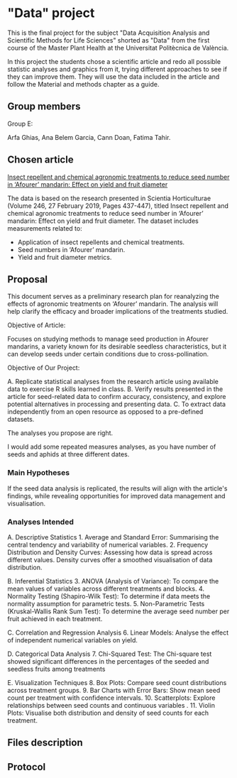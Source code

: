 # "Data" project

This is the final project for the subject "Data Acquisition Analysis and Scientific Methods for Life Sciences" shorted as "Data" from the first course of the Master Plant Health at the Universitat Politècnica de València.

In this project the students chose a scientific article and redo all possible statistic analyses and graphics from it, trying different approaches to see if they can improve them. They will use the data included in the article and follow the Material and methods chapter as a guide.

## Group members

Group E: 

Arfa Ghias, Ana Belem Garcia, Cann Doan, Fatima Tahir.

## Chosen article

[Insect repellent and chemical agronomic treatments to reduce seed number in ‘Afourer’ mandarin: Effect on yield and fruit diameter](https://www.sciencedirect.com/science/article/pii/S0304423818308069)

The data is based on the research presented in Scientia Horticulturae (Volume 246, 27 February 2019, Pages 437-447), titled Insect repellent and chemical agronomic treatments to reduce seed number in ‘Afourer’ mandarin: Effect on yield and fruit diameter. The dataset includes measurements related to:
- Application of insect repellents and chemical treatments.
- Seed numbers in ‘Afourer’ mandarin.
- Yield and fruit diameter metrics.

## Proposal

This document serves as a preliminary research plan for reanalyzing the effects of agronomic treatments on ‘Afourer’ mandarin. The analysis will help clarify the efficacy and broader implications of the treatments studied.

Objective of Article: 

Focuses on studying methods to manage seed production in Afourer mandarins, a variety known for its desirable seedless characteristics, but it can develop seeds under certain conditions due to cross-pollination.

Objective of Our Project:

A. Replicate statistical analyses from the research article using available data to exercise R skills learned in class. 
B. Verify results presented in the article for seed-related data to confirm accuracy, consistency, and explore potential alternatives in processing and presenting data. 
C. To extract data independently from an open resource as opposed to a pre-defined datasets. 

The analyses you propose are right.

I would add some repeated measures analyses, as you have number of seeds and aphids at three different dates. 

### Main Hypotheses

If the seed data analysis is replicated, the results will align with the article's findings, while revealing opportunities for improved data management and visualisation. 

### Analyses Intended

A.  Descriptive Statistics
     1. Average and Standard Error: Summarising the central tendency and variability of numerical variables.
     2. Frequency Distribution and Density Curves: Assessing how data is spread across different values. Density curves offer a smoothed visualisation of data distribution.

B.  Inferential Statistics
    3. ANOVA (Analysis of Variance): To compare the mean values of variables across different treatments and blocks.
    4. Normality Testing (Shapiro-Wilk Test): To determine if data meets the normality assumption for parametric tests.
    5. Non-Parametric Tests (Kruskal-Wallis Rank Sum Test): To determine the average seed number per fruit achieved in each treatment.

C.  Correlation and Regression Analysis
    6. Linear Models: Analyse the effect of independent numerical variables on yield.

D.  Categorical Data Analysis
    7. Chi-Squared Test: The Chi-square test showed significant differences in the percentages of the seeded and seedless fruits among treatments

E.  Visualization Techniques
    8.  Box Plots: Compare seed count distributions across treatment groups. 
    9. Bar Charts with Error Bars: Show mean seed count per treatment with confidence intervals. 
    10. Scatterplots: Explore relationships between seed counts and continuous variables .
    11. Violin Plots: Visualise both distribution and density of seed counts for each treatment.

## Files description

## Protocol
